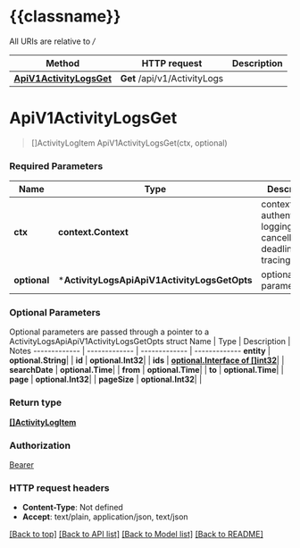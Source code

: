 # {{classname}}

All URIs are relative to */*

Method | HTTP request | Description
------------- | ------------- | -------------
[**ApiV1ActivityLogsGet**](ActivityLogsApi.md#ApiV1ActivityLogsGet) | **Get** /api/v1/ActivityLogs | 

# **ApiV1ActivityLogsGet**
> []ActivityLogItem ApiV1ActivityLogsGet(ctx, optional)


### Required Parameters

Name | Type | Description  | Notes
------------- | ------------- | ------------- | -------------
 **ctx** | **context.Context** | context for authentication, logging, cancellation, deadlines, tracing, etc.
 **optional** | ***ActivityLogsApiApiV1ActivityLogsGetOpts** | optional parameters | nil if no parameters

### Optional Parameters
Optional parameters are passed through a pointer to a ActivityLogsApiApiV1ActivityLogsGetOpts struct
Name | Type | Description  | Notes
------------- | ------------- | ------------- | -------------
 **entity** | **optional.String**|  | 
 **id** | **optional.Int32**|  | 
 **ids** | [**optional.Interface of []int32**](int32.md)|  | 
 **searchDate** | **optional.Time**|  | 
 **from** | **optional.Time**|  | 
 **to** | **optional.Time**|  | 
 **page** | **optional.Int32**|  | 
 **pageSize** | **optional.Int32**|  | 

### Return type

[**[]ActivityLogItem**](ActivityLogItem.md)

### Authorization

[Bearer](../README.md#Bearer)

### HTTP request headers

 - **Content-Type**: Not defined
 - **Accept**: text/plain, application/json, text/json

[[Back to top]](#) [[Back to API list]](../README.md#documentation-for-api-endpoints) [[Back to Model list]](../README.md#documentation-for-models) [[Back to README]](../README.md)

